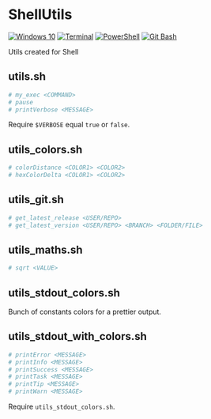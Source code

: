 # ShellUtils

[![Windows 10](https://img.shields.io/badge/Windows-10-blue?logo=Windows)](https://www.microsoft.com/)
[![Terminal](https://img.shields.io/badge/Windows%20Terminal-cmd.exe-black?logo=Windows-Terminal)](https://www.microsoft.com/)
[![PowerShell](https://img.shields.io/badge/PowerShell-powershell.exe-darkblue?logo=PowerShell)](https://www.microsoft.com/)
[![Git Bash](https://img.shields.io/badge/Git%20Bash-git--bash.exe-orange?logo=GitHub)](https://desktop.github.com/)

Utils created for Shell

## utils.sh

```sh
# my_exec <COMMAND>
# pause
# printVerbose <MESSAGE>
```

Require `$VERBOSE` equal `true` or `false`.

## utils_colors.sh

```sh
# colorDistance <COLOR1> <COLOR2>
# hexColorDelta <COLOR1> <COLOR2>
```

## utils_git.sh

```sh
# get_latest_release <USER/REPO>
# get_latest_version <USER/REPO> <BRANCH> <FOLDER/FILE>
```

## utils_maths.sh

```sh
# sqrt <VALUE>
```

## utils_stdout_colors.sh

Bunch of constants colors for a prettier output.

## utils_stdout_with_colors.sh

```sh
# printError <MESSAGE>
# printInfo <MESSAGE>
# printSuccess <MESSAGE>
# printTask <MESSAGE>
# printTip <MESSAGE>
# printWarn <MESSAGE>
```

Require `utils_stdout_colors.sh`.
